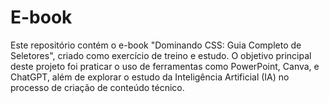 # E-book
Este repositório contém o e-book "Dominando CSS: Guia Completo de Seletores", criado como exercício de treino e estudo. O objetivo principal deste projeto foi praticar o uso de ferramentas como PowerPoint, Canva, e ChatGPT, além de explorar o estudo da Inteligência Artificial (IA) no processo de criação de conteúdo técnico.

